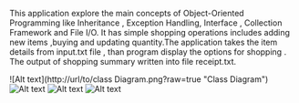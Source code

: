 This application explore the main concepts of Object-Oriented Programming  like Inheritance , Exception Handling, Interface , Collection Framework  and  File I/O.
   It has simple shopping operations includes adding  new items ,buying and updating quantity.The application takes the item details from input.txt file , than program display the options for shopping . The output of shopping summary written into file receipt.txt.  

![Alt text](http://url/to/class Diagram.png?raw=true "Class Diagram")
![Alt text](/relative/path/to/op1.jpg?raw=true "Output Screenshot 1")
![Alt text](/relative/path/to/op2.jpg?raw=true "Output Screenshot 2")
![Alt text](/relative/path/to/op3.jpg?raw=true "Output Screenshot 3")
